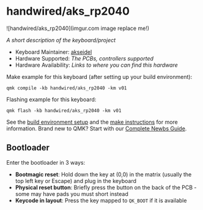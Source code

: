 # handwired/aks_rp2040

![handwired/aks_rp2040](imgur.com image replace me!)

*A short description of the keyboard/project*

* Keyboard Maintainer: [akseidel](https://github.com/akseidel)
* Hardware Supported: *The PCBs, controllers supported*
* Hardware Availability: *Links to where you can find this hardware*

Make example for this keyboard (after setting up your build environment):

    qmk compile -kb handwired/aks_rp2040 -km v01

Flashing example for this keyboard:

    qmk flash -kb handwired/aks_rp2040 -km v01

See the [build environment setup](https://docs.qmk.fm/#/getting_started_build_tools) and the [make instructions](https://docs.qmk.fm/#/getting_started_make_guide) for more information. Brand new to QMK? Start with our [Complete Newbs Guide](https://docs.qmk.fm/#/newbs).

## Bootloader

Enter the bootloader in 3 ways:

* **Bootmagic reset**: Hold down the key at (0,0) in the matrix (usually the top left key or Escape) and plug in the keyboard
* **Physical reset button**: Briefly press the button on the back of the PCB - some may have pads you must short instead
* **Keycode in layout**: Press the key mapped to `QK_BOOT` if it is available
